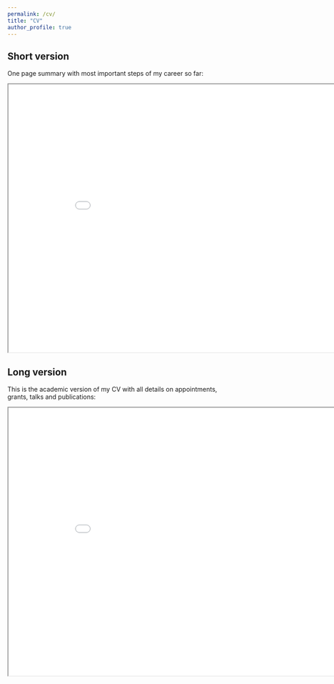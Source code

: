 ```yaml
---
permalink: /cv/
title: "CV"
author_profile: true
---
```


## Short version

One page summary with most important steps of my career so far:

<iframe src="/files/cv.pdf" height="600" width="900"></iframe>

## Long version

This is the academic version of my CV with all details on appointments, grants, talks and publications:

<iframe src="/files/cv_long.pdf" height="600" width="900"></iframe>